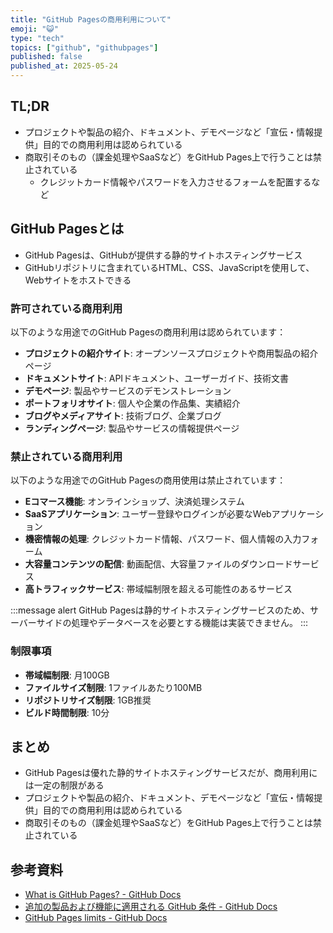 ```yaml
---
title: "GitHub Pagesの商用利用について"
emoji: "😺"
type: "tech"
topics: ["github", "githubpages"]
published: false
published_at: 2025-05-24
---
```


## TL;DR

- プロジェクトや製品の紹介、ドキュメント、デモページなど「宣伝・情報提供」目的での商用利用は認められている
- 商取引そのもの（課金処理やSaaSなど）をGitHub Pages上で行うことは禁止されている
  - クレジットカード情報やパスワードを入力させるフォームを配置するなど

## GitHub Pagesとは

- GitHub Pagesは、GitHubが提供する静的サイトホスティングサービス
- GitHubリポジトリに含まれているHTML、CSS、JavaScriptを使用して、Webサイトをホストできる

### 許可されている商用利用

以下のような用途でのGitHub Pagesの商用利用は認められています：

- **プロジェクトの紹介サイト**: オープンソースプロジェクトや商用製品の紹介ページ
- **ドキュメントサイト**: APIドキュメント、ユーザーガイド、技術文書
- **デモページ**: 製品やサービスのデモンストレーション
- **ポートフォリオサイト**: 個人や企業の作品集、実績紹介
- **ブログやメディアサイト**: 技術ブログ、企業ブログ
- **ランディングページ**: 製品やサービスの情報提供ページ

### 禁止されている商用利用

以下のような用途でのGitHub Pagesの商用使用は禁止されています：

- **Eコマース機能**: オンラインショップ、決済処理システム
- **SaaSアプリケーション**: ユーザー登録やログインが必要なWebアプリケーション
- **機密情報の処理**: クレジットカード情報、パスワード、個人情報の入力フォーム
- **大容量コンテンツの配信**: 動画配信、大容量ファイルのダウンロードサービス
- **高トラフィックサービス**: 帯域幅制限を超える可能性のあるサービス

:::message alert
GitHub Pagesは静的サイトホスティングサービスのため、サーバーサイドの処理やデータベースを必要とする機能は実装できません。
:::

### 制限事項

- **帯域幅制限**: 月100GB
- **ファイルサイズ制限**: 1ファイルあたり100MB
- **リポジトリサイズ制限**: 1GB推奨
- **ビルド時間制限**: 10分

## まとめ

- GitHub Pagesは優れた静的サイトホスティングサービスだが、商用利用には一定の制限がある
- プロジェクトや製品の紹介、ドキュメント、デモページなど「宣伝・情報提供」目的での商用利用は認められている
- 商取引そのもの（課金処理やSaaSなど）をGitHub Pages上で行うことは禁止されている

## 参考資料

- [What is GitHub Pages? - GitHub Docs](https://docs.github.com/ja/pages/getting-started-with-github-pages/about-github-pages)
- [追加の製品および機能に適用される GitHub 条件 - GitHub Docs](https://docs.github.com/ja/site-policy/github-terms/github-terms-for-additional-products-and-features#pages)
- [GitHub Pages limits - GitHub Docs](https://docs.github.com/ja/pages/getting-started-with-github-pages/github-pages-limits)
